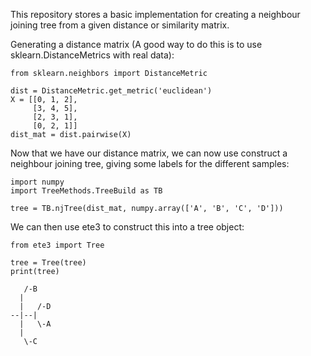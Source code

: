This repository stores a basic implementation for creating a neighbour joining tree from a given distance or similarity matrix.

Generating a distance matrix (A good way to do this is to use sklearn.DistanceMetrics with real data):

    from sklearn.neighbors import DistanceMetric

    dist = DistanceMetric.get_metric('euclidean')
    X = [[0, 1, 2],
         [3, 4, 5],
         [2, 3, 1],
         [0, 2, 1]]
    dist_mat = dist.pairwise(X)

Now that we have our distance matrix, we can now use construct a neighbour joining tree, giving some labels for the different
samples:

    import numpy
    import TreeMethods.TreeBuild as TB

    tree = TB.njTree(dist_mat, numpy.array(['A', 'B', 'C', 'D']))

We can then use ete3 to construct this into a tree object:

    from ete3 import Tree

    tree = Tree(tree)
    print(tree)

       /-B
      |
      |   /-D
    --|--|
      |   \-A
      |
       \-C
